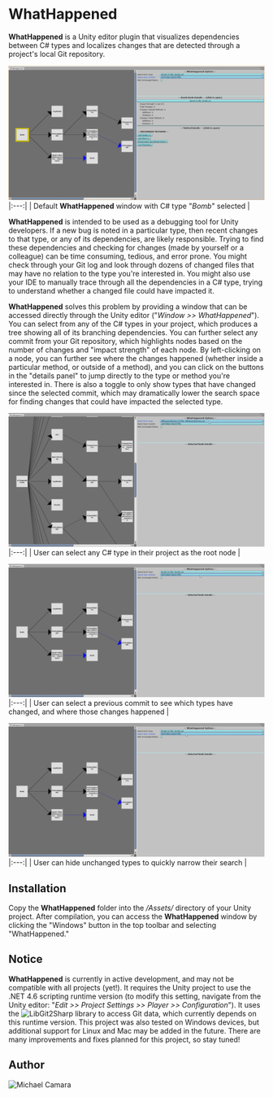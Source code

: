 # WhatHappened

**WhatHappened** is a Unity editor plugin that visualizes dependencies between C# types and localizes changes that are detected through a project's local Git repository.

![](https://github.com/michaeljcamara/WhatHappened/blob/master/Images/window1.PNG)
|:---:|
| Default **WhatHappened** window with C# type "*Bomb*" selected |

**WhatHappened** is intended to be used as a debugging tool for Unity developers.  If a new bug is noted in a particular type, then recent changes to that type, or any of its dependencies, are likely responsible.  Trying to find these dependencies and checking for changes (made by yourself or a colleague) can be time consuming, tedious, and error prone.  You might check through your Git log and look through dozens of changed files that may have no relation to the type you're interested in.  You might also use your IDE to manually trace through all the dependencies in a C# type, trying to understand whether a changed file could have impacted it.

**WhatHappened** solves this problem by providing a window that can be accessed directly through the Unity editor ("*Window >> WhatHappened*").  You can select from any of the C# types in your project, which produces a tree showing all of its branching dependencies.  You can further select any commit from your Git repository, which highlights nodes based on the number of changes and "impact strength" of each node.  By left-clicking on a node, you can further see where the changes happened (whether inside a particular method, or outside of a method), and you can click on the buttons in the "details panel" to jump directly to the type or method you're interested in.  There is also a toggle to only show types that have changed since the selected commit, which may dramatically lower the search space for finding changes that could have impacted the selected type.

![selectType](https://github.com/michaeljcamara/WhatHappened/blob/master/Images/selectType.gif)
|:---:|
| User can select any C# type in their project as the root node |

![](https://github.com/michaeljcamara/WhatHappened/blob/master/Images/selectCommit.gif)
|:---:|
| User can select a previous commit to see which types have changed, and where those changes happened |

![](https://github.com/michaeljcamara/WhatHappened/blob/master/Images/hideUnchanged.gif)
|:---:|
| User can hide unchanged types to quickly narrow their search |

## Installation
Copy the **WhatHappened** folder into the */Assets/* directory of your Unity project.  After compilation, you can access the **WhatHappened** window by clicking the "Windows" button in the top toolbar and selecting "WhatHappened."

## Notice
**WhatHappened** is currently in active development, and may not be compatible with all projects (yet!).  It requires the Unity project to use the .NET 4.6 scripting runtime version (to modify this setting, navigate from the Unity editor: "*Edit >> Project Settings >> Player >> Configuration*").  It uses the ![LibGit2Sharp](https://github.com/libgit2/libgit2sharp) library to access Git data, which currently depends on this runtime version.  This project was also tested on Windows devices, but additional support for Linux and Mac may be added in the future.  There are many improvements and fixes planned for this project, so stay tuned!

## Author
 ![Michael Camara](https://github.com/michaeljcamara/)

<!---
![hiding to preserve space ](https://github.com/michaeljcamara/WhatHappened/blob/master/Images/window2.PNG)
|:---:|
| Window showing changes between working directory and selected commit |
![]()
-->
